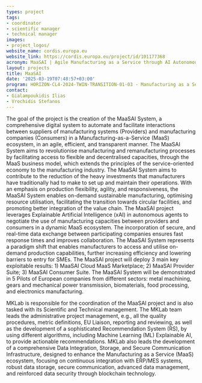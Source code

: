 ```yaml
---
types: project
tags:
- coordinator 
- scientific manager
- technical manager
images:
- project_logos/
website_name: cordis.europa.eu  
website_link: https://cordis.europa.eu/project/id/101177368  
acronym: MaaSAI | Agile Manufacturing as a Service through AI Autonomous Agents
layout: projects
title: MaaSAI
date: '2025-03-19T07:48:57+03:00'
program: HORIZON-CL4-2024-TWIN-TRANSITION-01-03 - Manufacturing as a Service: Technologies for customised, flexible, and decentralised production on demand (Made in Europe Partnership) (RIA) 
contact:
- Gialampoukidis Ilias
- Vrochidis Stefanos 
---
```

<p>
The goal of the project is the creation of the MaaSAI System, a comprehensive digital system to automate and facilitate interactions between suppliers of manufacturing systems (Providers) and manufacturing companies (Consumers) in a Manufacturing-as-a-Service (MaaS) ecosystem, in an agile, efficient, and transparent manner. The MaaSAI System aims to revolutionise manufacturing and remanufacturing processes by facilitating access to flexible and decentralised capacities, through the MaaS business model, which extends the principles of the service-oriented economy to the manufacturing industry. The MaaSAI System aims to contribute to the reduction of the heavy investments that manufacturers have traditionally had to make to set up and maintain their operations. With an emphasis on production flexibility, agility, and responsiveness, the MaaSAI System enables on-demand sustainable manufacturing, optimising resource utilisation, facilitating the transition towards circular facilities, and promoting better integration of the value chain. The MaaSAI project leverages Explainable Artificial Intelligence (xAI) in autonomous agents to negotiate the use of manufacturing capacities between providers and consumers in a dynamic MaaS ecosystem. The incorporation of secure, and real-time data exchange between participating companies ensures fast response times and improves collaboration. The MaaSAI System represents a paradigm shift that enables manufacturers to access and utilise on-demand production capabilities, further increasing efficiency and lowering barriers to entry for SMEs. The MaaSAI project will deploy 3 main key exploitable results: 1) MaaSAI Cloud MaaS Marketplace; 2) MaaSAI Provider Suite; 3) MaaSAI Consumer Suite. The MaaSAI System will be demonstrated in 5 Pilots of European companies from different sectors: metal machining, gears and mechanical power transmission, biomaterials, food processing, and electronics manufacturing.
</p>
<p>
MKLab is responsible for the coordination of the MaaSAI project and is also tasked with its Scientific and Technical management. The MKLab team leads the administrative project management, e.g., all the quality procedures, metric definitions, EU Liaison, reporting and reviewing, as well as the development of a sophisticated Recommendation System (RS), by using different algorithms, including Machine Learning (ML) Explainable AI, to provide actionable recommendations. MKLab also leads the development of a comprehensive Data Integration, Storage, and Secure Communication Infrastructure, designed to enhance the Manufacturing as a Service (MaaS) ecosystem, focusing on continuous integration with ERP/MES systems, robust data storage, secure communication, advanced data management, and reinforced data security through blockchain technology.
</p>
